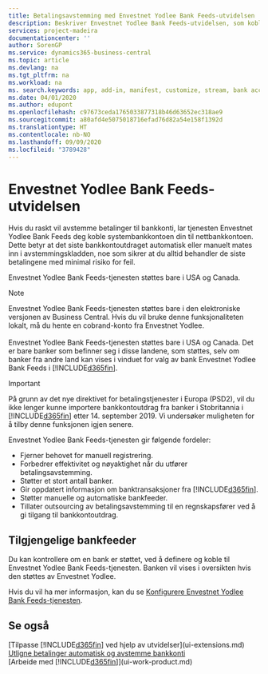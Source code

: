 ```yaml
---
title: Betalingsavstemming med Envestnet Yodlee Bank Feeds-utvidelsen | Microsoft Docs
description: Beskriver Envestnet Yodlee Bank Feeds-utvidelsen, som kobles til bankkonti, slik at du raskt kan avstemme betalinger.
services: project-madeira
documentationcenter: ''
author: SorenGP
ms.service: dynamics365-business-central
ms.topic: article
ms.devlang: na
ms.tgt_pltfrm: na
ms.workload: na
ms. search.keywords: app, add-in, manifest, customize, stream, bank account link
ms.date: 04/01/2020
ms.author: edupont
ms.openlocfilehash: c97673ceda1765033877318b46d63652ec318ae9
ms.sourcegitcommit: a80afd4e5075018716efad76d82a54e158f1392d
ms.translationtype: HT
ms.contentlocale: nb-NO
ms.lasthandoff: 09/09/2020
ms.locfileid: "3789428"
---
```

# <a name="the-envestnet-yodlee-bank-feeds-extension"></a>Envestnet Yodlee Bank Feeds-utvidelsen
Hvis du raskt vil avstemme betalinger til bankkonti, lar tjenesten Envestnet Yodlee Bank Feeds deg koble systembankkontoen din til nettbankkontoen. Dette betyr at det siste bankkontoutdraget automatisk eller manuelt mates inn i avstemmingskladden, noe som sikrer at du alltid behandler de siste betalingene med minimal risiko for feil.

Envestnet Yodlee Bank Feeds-tjenesten støttes bare i USA og Canada.

> [!NOTE]
> Envestnet Yodlee Bank Feeds-tjenesten støttes bare i den elektroniske versjonen av Business Central. Hvis du vil bruke denne funksjonaliteten lokalt, må du hente en cobrand-konto fra Envestnet Yodlee.<br /><br />
> Envestnet Yodlee Bank Feeds-tjenesten støttes bare i USA og Canada.
> Det er bare banker som befinner seg i disse landene, som støttes, selv om banker fra andre land kan vises i vinduet for valg av bank Envestnet Yodlee Bank Feeds i [!INCLUDE[d365fin](includes/d365fin_md.md)].

> [!IMPORTANT]
> På grunn av det nye direktivet for betalingstjenester i Europa (PSD2), vil du ikke lenger kunne importere bankkontoutdrag fra banker i Stobritannia i [!INCLUDE[d365fin](includes/d365fin_md.md)] etter 14. september 2019. Vi undersøker muligheten for å tilby denne funksjonen igjen senere.

Envestnet Yodlee Bank Feeds-tjenesten gir følgende fordeler:

* Fjerner behovet for manuell registrering.
* Forbedrer effektivitet og nøyaktighet når du utfører betalingsavstemming.
* Støtter et stort antall banker.
* Gir oppdatert informasjon om banktransaksjoner fra [!INCLUDE[d365fin](includes/d365fin_md.md)].
* Støtter manuelle og automatiske bankfeeder.
* Tillater outsourcing av betalingsavstemming til en regnskapsfører ved å gi tilgang til bankkontoutdrag.

## <a name="available-bank-feeds"></a>Tilgjengelige bankfeeder
Du kan kontrollere om en bank er støttet, ved å definere og koble til Envestnet Yodlee Bank Feeds-tjenesten. Banken vil vises i oversikten hvis den støttes av Envestnet Yodlee.

Hvis du vil ha mer informasjon, kan du se [Konfigurere Envestnet Yodlee Bank Feeds-tjenesten](bank-how-setup-bank-statement-service.md).

## <a name="see-also"></a>Se også
[Tilpasse [!INCLUDE[d365fin](includes/d365fin_md.md)] ved hjelp av utvidelser](ui-extensions.md)    
[Utligne betalinger automatisk og avstemme bankkonti](receivables-apply-payments-auto-reconcile-bank-accounts.md)  
[Arbeide med [!INCLUDE[d365fin](includes/d365fin_md.md)]](ui-work-product.md)
